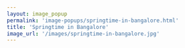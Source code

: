 ```yaml
---
layout: image_popup
permalink: 'image-popups/springtime-in-bangalore.html'
title: 'Springtime in Bangalore'
image_url: '/images/springtime-in-bangalore.jpg'
---
```

